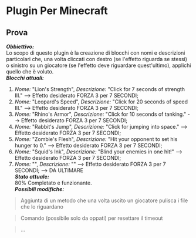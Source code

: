 # Plugin Per Minecraft
## Prova
***Obbiettivo:*** <br>
Lo scopo di questo plugin è la creazione di blocchi con nomi e descrizioni particolari che, una volta cliccati con destro (se l'effetto riguarda se stessi) o sinistro su un giocatore (se l'effetto deve riguardare quest'ultimo), applichi quello che è voluto. <br>
***Blocchi attuali:*** <br>
1) *Nome:* "Lion's Strength", *Descrizione:* "Click for 7 seconds of strength III." --> Effetto desiderato FORZA 3 per 7 SECONDI; <br>
2) *Nome:* "Leopard's Speed", *Descrizione:* "Click for 20 seconds of speed III." --> Effetto desiderato FORZA 3 per 7 SECONDI; <br>
3) *Nome:* "Rhino's Armor", *Descrizione:* "Click for 10 seconds of tanking." --> Effetto desiderato FORZA 3 per 7 SECONDI; <br>
4) *Nome:* "Rabbit's Jump", *Descrizione:* "Click for jumping into space." --> Effetto desiderato FORZA 3 per 7 SECONDI; <br>
5) *Nome:* "Zombie's Flesh", *Descrizione:* "Hit your opponent to set his hunger to 0." --> Effetto desiderato FORZA 3 per 7 SECONDI; <br>
6) *Nome:* "Squid's Ink", *Descrizione:* "Blind your enemies in one hit!" --> Effetto desiderato FORZA 3 per 7 SECONDI; <br>
7) *Nome:* "", *Descrizione:* "" --> Effetto desiderato FORZA 3 per 7 SECONDI; --> DA ULTIMARE<br>
***Stato attuale:*** <br>
80% Completato e funzionante. <br>
***Possibili modifiche:*** <br>
> Aggiunta di un metodo che una volta uscito un giocatore pulisca i file che lo riguardano <br>

> Comando (possibile solo da oppati) per resettare il timeout <br>

> ...
